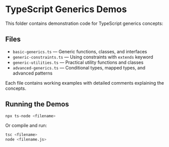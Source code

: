 # TypeScript Generics Demos

This folder contains demonstration code for TypeScript generics concepts:

## Files
- `basic-generics.ts` — Generic functions, classes, and interfaces
- `generic-constraints.ts` — Using constraints with `extends` keyword
- `generic-utilities.ts` — Practical utility functions and classes
- `advanced-generics.ts` — Conditional types, mapped types, and advanced patterns

Each file contains working examples with detailed comments explaining the concepts.

## Running the Demos
```bash
npx ts-node <filename>
```

Or compile and run:
```bash
tsc <filename>
node <filename.js>
```